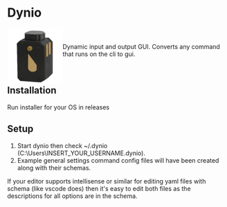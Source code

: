 
<p align="center">

# Dynio

</p>

<div align="center">
    <img src="./app-icon.png" alt="header logo: dynio" width="128px" height="128px" align="left">
</div>

<br>
<br>
Dynamic input and output GUI. Converts any command that runs on the cli to gui.

<br>
<br>
<br>

## Installation

Run installer for your OS in releases

## Setup

1. Start dynio then check ~/.dynio (C:\Users\INSERT_YOUR_USERNAME\.dynio). 
2. Example general settings
command config files will have been created along with their schemas.

If your editor supports 
intellisense or similar for editing yaml files with schema (like vscode does) then it's 
easy to edit both files as the descriptions for all options are in the schema. 

